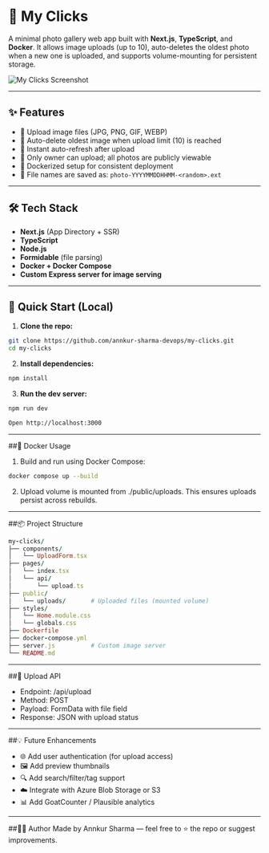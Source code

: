 # 📸 My Clicks

A minimal photo gallery web app built with **Next.js**, **TypeScript**, and **Docker**. It allows image uploads (up to 10), auto-deletes the oldest photo when a new one is uploaded, and supports volume-mounting for persistent storage.

![My Clicks Screenshot](./public/preview.png) <!-- Optional screenshot -->

---

## ✨ Features

- 🔼 Upload image files (JPG, PNG, GIF, WEBP)
- 🧼 Auto-delete oldest image when upload limit (10) is reached
- 🚀 Instant auto-refresh after upload
- 🔐 Only owner can upload; all photos are publicly viewable
- 🐳 Dockerized setup for consistent deployment
- 📁 File names are saved as: `photo-YYYYMMDDHHMM-<random>.ext`

---

## 🛠️ Tech Stack

- **Next.js** (App Directory + SSR)
- **TypeScript**
- **Node.js**
- **Formidable** (file parsing)
- **Docker + Docker Compose**
- **Custom Express server for image serving**

---

## 🚀 Quick Start (Local)

1. **Clone the repo:**
```bash
git clone https://github.com/annkur-sharma-devops/my-clicks.git
cd my-clicks
```

2. **Install dependencies:**
```bash
npm install
```

3. **Run the dev server:**
```bash
npm run dev
```
```bash
Open http://localhost:3000
```
---

##🐳 Docker Usage

1. Build and run using Docker Compose:
```bash
docker compose up --build
```
2. Upload volume is mounted from ./public/uploads. This ensures uploads persist across rebuilds.

---

##📦 Project Structure
```ruby
my-clicks/
├── components/
│   └── UploadForm.tsx
├── pages/
│   └── index.tsx
│   └── api/
│       └── upload.ts
├── public/
│   └── uploads/       # Uploaded files (mounted volume)
├── styles/
│   └── Home.module.css
│   └── globals.css
├── Dockerfile
├── docker-compose.yml
├── server.js          # Custom image server
└── README.md
```
---

##📄 Upload API
- Endpoint: /api/upload
- Method: POST
- Payload: FormData with file field
- Response: JSON with upload status

---

##💡 Future Enhancements
- 🌐 Add user authentication (for upload access)
- 🖼️ Add preview thumbnails
- 🔍 Add search/filter/tag support
- ☁️ Integrate with Azure Blob Storage or S3
- 📊 Add GoatCounter / Plausible analytics

---

##👨‍💻 Author
Made by Annkur Sharma — feel free to ⭐ the repo or suggest improvements.
